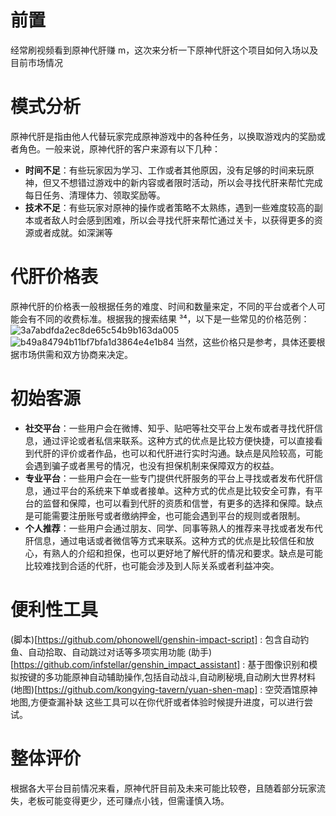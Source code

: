 # 前置

经常刷视频看到原神代肝赚 m，这次来分析一下原神代肝这个项目如何入场以及目前市场情况

# 模式分析

原神代肝是指由他人代替玩家完成原神游戏中的各种任务，以换取游戏内的奖励或者角色。一般来说，原神代肝的客户来源有以下几种：

- **时间不足**：有些玩家因为学习、工作或者其他原因，没有足够的时间来玩原神，但又不想错过游戏中的新内容或者限时活动，所以会寻找代肝来帮忙完成每日任务、清理体力、领取奖励等。
- **技术不足**：有些玩家对原神的操作或者策略不太熟练，遇到一些难度较高的副本或者敌人时会感到困难，所以会寻找代肝来帮忙通过关卡，以获得更多的资源或者成就。如深渊等

# 代肝价格表

原神代肝的价格表一般根据任务的难度、时间和数量来定，不同的平台或者个人可能会有不同的收费标准。根据我的搜索结果 ³⁴，以下是一些常见的价格范例：
![3a7abdfda2ec8de65c54b9b163da005](https://cdn.jsdelivr.net/gh/SilverComet7/PicGo@main/project/3a7abdfda2ec8de65c54b9b163da005.jpg)
![b49a84794b11bf7bfa1d3864e4e1b84](https://cdn.jsdelivr.net/gh/SilverComet7/PicGo@main/project/b49a84794b11bf7bfa1d3864e4e1b84.jpg)
当然，这些价格只是参考，具体还要根据市场供需和双方协商来决定。

# 初始客源

- **社交平台**：一些用户会在微博、知乎、贴吧等社交平台上发布或者寻找代肝信息，通过评论或者私信来联系。这种方式的优点是比较方便快捷，可以直接看到代肝的评价或者作品，也可以和代肝进行实时沟通。缺点是风险较高，可能会遇到骗子或者黑号的情况，也没有担保机制来保障双方的权益。
- **专业平台**：一些用户会在一些专门提供代肝服务的平台上寻找或者发布代肝信息，通过平台的系统来下单或者接单。这种方式的优点是比较安全可靠，有平台的监督和保障，也可以看到代肝的资质和信誉，有更多的选择和保障。缺点是可能需要注册账号或者缴纳押金，也可能会遇到平台的规则或者限制。
- **个人推荐**：一些用户会通过朋友、同学、同事等熟人的推荐来寻找或者发布代肝信息，通过电话或者微信等方式来联系。这种方式的优点是比较信任和放心，有熟人的介绍和担保，也可以更好地了解代肝的情况和要求。缺点是可能比较难找到合适的代肝，也可能会涉及到人际关系或者利益冲突。

# 便利性工具

(脚本)[https://github.com/phonowell/genshin-impact-script] : 包含自动钓鱼、自动拾取、自动跳过对话等多项实用功能
(助手)[https://github.com/infstellar/genshin_impact_assistant] : 基于图像识别和模拟按键的多功能原神自动辅助操作,包括自动战斗,自动刷秘境,自动刷大世界材料
(地图)[https://github.com/kongying-tavern/yuan-shen-map] : 空荧酒馆原神地图,方便查漏补缺
这些工具可以在你代肝或者体验时候提升进度，可以进行尝试。

# 整体评价

根据各大平台目前情况来看，原神代肝目前及未来可能比较卷，且随着部分玩家流失，老板可能变得更少，还可赚点小钱，但需谨慎入场。
